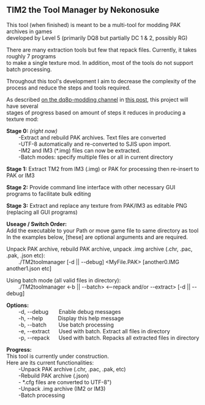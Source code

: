 ## TIM2 the Tool Manager by Nekonosuke  

This tool (when finished) is meant to be a multi-tool for modding PAK archives in games  
developed by Level 5 (primarily DQ8 but partially DC 1 & 2, possibly RG)  
  
There are many extraction tools but few that repack files. Currently, it takes roughly 7 programs  
to make a single texture mod. In addition, most of the tools do not support batch processing.  
  
Throughout this tool's development I aim to decrease the complexity of the process and reduce the steps and tools required.  
  
As described [on the dq8p-modding channel](https://discord.gg/wxSfGqKmCJ "Yggdrasil Dragon Quest Modding Discord") in [this post](https://discord.com/channels/499582383067234305/1013548275447627836/1159629717763276900), this project will have several  
stages of progress based on amount of steps it reduces in producing a texture mod:  
  
**Stage 0:** *(right now)*  
&nbsp;&nbsp;&nbsp;&nbsp;&nbsp;&nbsp;&nbsp;&nbsp;-Extract and rebuild PAK archives. Text files are converted  
&nbsp;&nbsp;&nbsp;&nbsp;&nbsp;&nbsp;&nbsp;&nbsp;-UTF-8 automatically and re-converted to SJIS upon import.  
&nbsp;&nbsp;&nbsp;&nbsp;&nbsp;&nbsp;&nbsp;&nbsp;-IM2 and IM3 (*.img) files can now be extracted.  
&nbsp;&nbsp;&nbsp;&nbsp;&nbsp;&nbsp;&nbsp;&nbsp;-Batch modes: specify multiple files or all in current directory  
  
**Stage 1:** Extract TM2 from IM3 (.img) or PAK for processing then re-insert to PAK or IM3  
  
**Stage 2:** Provide command line interface with other necessary GUI programs to facilitate bulk editing  
  
**Stage 3:** Extract and replace any texture from PAK/IM3 as editable PNG (replacing all GUI programs)  
  
**Useage / Switch Order:**  
Add the executable to your Path or move game file to same directory as tool  
In the examples below, [these] are optional arguments and <these> are required.  
  
Unpack PAK archive, rebuild PAK archive, unpack .img archive (.chr, .pac, .pak, .json etc):  
&nbsp;&nbsp;&nbsp;&nbsp;&nbsp;&nbsp;&nbsp;&nbsp;./TM2toolmanager [-d || --debug] <MyFile.PAK> [another0.IMG another1.json etc]  
  
Using batch mode (all valid files in directory):  
&nbsp;&nbsp;&nbsp;&nbsp;&nbsp;&nbsp;&nbsp;&nbsp;./TM2toolmanager <-b || --batch> <--repack and/or --extract> [-d || --debug]  
  
**Options:**  
&nbsp;&nbsp;&nbsp;&nbsp;&nbsp;&nbsp;&nbsp;&nbsp;-d, --debug&nbsp;&nbsp;&nbsp;&nbsp;&nbsp;&nbsp;&nbsp;Enable debug messages  
&nbsp;&nbsp;&nbsp;&nbsp;&nbsp;&nbsp;&nbsp;&nbsp;-h, --help&nbsp;&nbsp;&nbsp;&nbsp;&nbsp;&nbsp;&nbsp;&nbsp;&nbsp;&nbsp;Display this help message  
&nbsp;&nbsp;&nbsp;&nbsp;&nbsp;&nbsp;&nbsp;&nbsp;-b, --batch&nbsp;&nbsp;&nbsp;&nbsp;&nbsp;&nbsp;&nbsp;&nbsp;Use batch processing  
&nbsp;&nbsp;&nbsp;&nbsp;&nbsp;&nbsp;&nbsp;&nbsp;-e, --extract&nbsp;&nbsp;&nbsp;&nbsp;&nbsp;&nbsp;Used with batch. Extract all files in directory  
&nbsp;&nbsp;&nbsp;&nbsp;&nbsp;&nbsp;&nbsp;&nbsp;-p, --repack&nbsp;&nbsp;&nbsp;&nbsp;&nbsp;&nbsp;Used with batch. Repacks all extracted files in directory  
  
**Progress:**  
This tool is currently under construction.  
Here are its current functionalities:  
&nbsp;&nbsp;&nbsp;&nbsp;&nbsp;&nbsp;&nbsp;&nbsp;-Unpack PAK archive (.chr, .pac, .pak, etc)  
&nbsp;&nbsp;&nbsp;&nbsp;&nbsp;&nbsp;&nbsp;&nbsp;-Rebuild PAK archive (.json)  
&nbsp;&nbsp;&nbsp;&nbsp;&nbsp;&nbsp;&nbsp;&nbsp;- *.cfg files are converted to UTF-8")  
&nbsp;&nbsp;&nbsp;&nbsp;&nbsp;&nbsp;&nbsp;&nbsp;-Unpack .img archive (IM2 or IM3)  
&nbsp;&nbsp;&nbsp;&nbsp;&nbsp;&nbsp;&nbsp;&nbsp;-Batch processing  

